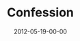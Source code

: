 ---
layout: message
category: message
series: "James: Putting Your Faith to Work"
title: "Confession"
date: 2012-05-19-00-00
message_id: 727
audio: "http://s3.amazonaws.com/crossroads-media/messages/audio/james_05.mp3"
audio-duration: "33:20"
program: "http://s3.amazonaws.com/crossroads-media/documents/05_19-20_12Program_OAKLEY.pdf"
description: "Brian Tome talks about the healing that comes through confession."
video: "http://s3.amazonaws.com/crossroads-media/messages/video/james_05.mp4"
video-duration: "33:24"
video-image: "http://s3.amazonaws.com/crossroads-media/images/james_05_still.jpg"
tag: 
 - confession
 - james
 - tome
 - healing
 - program
explicit: false
---